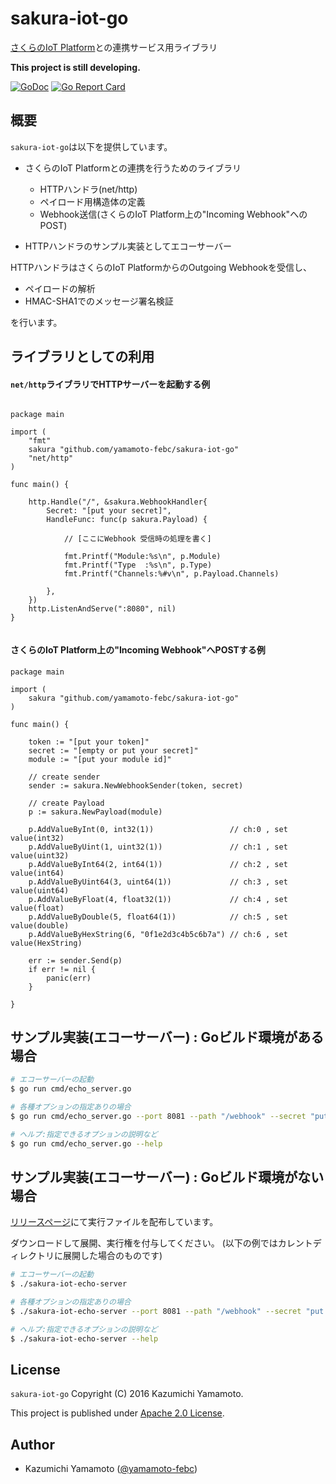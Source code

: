 # sakura-iot-go

[さくらのIoT Platform](https://iot.sakura.ad.jp)との連携サービス用ライブラリ

**This project is still developing.**

[![GoDoc](https://godoc.org/github.com/sacloud/libsacloud?status.svg)](https://godoc.org/github.com/yamamoto-febc/sakura-iot-go)
[![Go Report Card](https://goreportcard.com/badge/github.com/sacloud/libsacloud)](https://goreportcard.com/report/github.com/yamamoto-febc/sakura-iot-go)


## 概要

`sakura-iot-go`は以下を提供しています。

- さくらのIoT Platformとの連携を行うためのライブラリ
  - HTTPハンドラ(net/http)
  - ペイロード用構造体の定義
  - Webhook送信(さくらのIoT Platform上の"Incoming Webhook"へのPOST)

- HTTPハンドラのサンプル実装としてエコーサーバー

HTTPハンドラはさくらのIoT PlatformからのOutgoing Webhookを受信し、

  - ペイロードの解析
  - HMAC-SHA1でのメッセージ署名検証
  
を行います。

## ライブラリとしての利用

#### `net/http`ライブラリでHTTPサーバーを起動する例

```golang

package main

import (
	"fmt"
	sakura "github.com/yamamoto-febc/sakura-iot-go"
	"net/http"
)

func main() {

	http.Handle("/", &sakura.WebhookHandler{
		Secret: "[put your secret]",
		HandleFunc: func(p sakura.Payload) {

			// [ここにWebhook 受信時の処理を書く]

			fmt.Printf("Module:%s\n", p.Module)
			fmt.Printf("Type  :%s\n", p.Type)
			fmt.Printf("Channels:%#v\n", p.Payload.Channels)

		},
	})
	http.ListenAndServe(":8080", nil)
}


```

#### さくらのIoT Platform上の"Incoming Webhook"へPOSTする例

```golang
package main

import (
	sakura "github.com/yamamoto-febc/sakura-iot-go"
)

func main() {

	token := "[put your token]"
	secret := "[empty or put your secret]"
	module := "[put your module id]"

	// create sender
	sender := sakura.NewWebhookSender(token, secret)

	// create Payload
	p := sakura.NewPayload(module)

	p.AddValueByInt(0, int32(1))                 // ch:0 , set value(int32)
	p.AddValueByUint(1, uint32(1))               // ch:1 , set value(uint32)
	p.AddValueByInt64(2, int64(1))               // ch:2 , set value(int64)
	p.AddValueByUint64(3, uint64(1))             // ch:3 , set value(uint64)
	p.AddValueByFloat(4, float32(1))             // ch:4 , set value(float)
	p.AddValueByDouble(5, float64(1))            // ch:5 , set value(double)
	p.AddValueByHexString(6, "0f1e2d3c4b5c6b7a") // ch:6 , set value(HexString)

	err := sender.Send(p)
	if err != nil {
		panic(err)
	}

}

```

## サンプル実装(エコーサーバー) : Goビルド環境がある場合

```bash
# エコーサーバーの起動
$ go run cmd/echo_server.go

# 各種オプションの指定ありの場合
$ go run cmd/echo_server.go --port 8081 --path "/webhook" --secret "put your secret"  --debug

# ヘルプ:指定できるオプションの説明など
$ go run cmd/echo_server.go --help
```

## サンプル実装(エコーサーバー) : Goビルド環境がない場合

[リリースページ](https://github.com/yamamoto-febc/sakura-iot-go/releases/latest)にて実行ファイルを配布しています。

ダウンロードして展開、実行権を付与してください。
(以下の例ではカレントディレクトリに展開した場合のものです)

```bash
# エコーサーバーの起動
$ ./sakura-iot-echo-server

# 各種オプションの指定ありの場合
$ ./sakura-iot-echo-server --port 8081 --path "/webhook" --secret "put your secret" --debug

# ヘルプ:指定できるオプションの説明など
$ ./sakura-iot-echo-server --help
```

## License

 `sakura-iot-go` Copyright (C) 2016 Kazumichi Yamamoto.

  This project is published under [Apache 2.0 License](LICENSE.txt).
  
## Author

  * Kazumichi Yamamoto ([@yamamoto-febc](https://github.com/yamamoto-febc))

